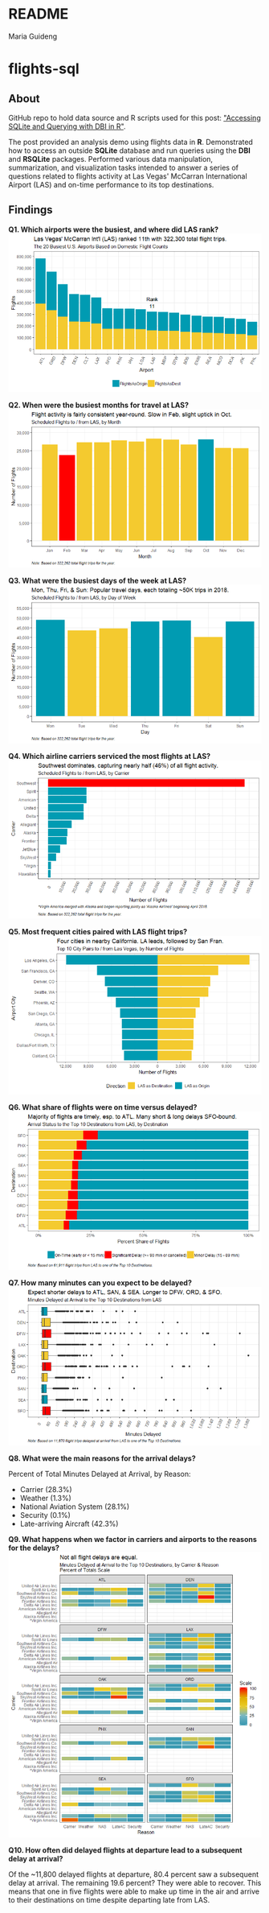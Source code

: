 README
================
Maria Guideng

flights-sql
===========

About
-----

GitHub repo to hold data source and R scripts used for this post: ["Accessing SQLite and Querying with DBI in R"](https://mguideng.github.io/2019-04-15-flights-sql/).

The post provided an analysis demo using flights data in **R**. Demonstrated how to access an outside **SQLite** database and run queries using the **DBI** and **RSQLite** packages. Performed various data manipulation, summarization, and visualization tasks intended to answer a series of questions related to flights activity at Las Vegas' McCarran International Airport (LAS) and on-time performance to its top destinations.

Findings
--------

**Q1. Which airports were the busiest, and where did LAS rank?** ![](https://raw.githubusercontent.com/mguideng/mguideng.github.io/master/img/2019-04-11_files/flights-sqlite-q1.png)

**Q2. When were the busiest months for travel at LAS?** ![](https://raw.githubusercontent.com/mguideng/mguideng.github.io/master/img/2019-04-11_files/flights-sqlite-q2.png)

**Q3. What were the busiest days of the week at LAS?** ![](https://raw.githubusercontent.com/mguideng/mguideng.github.io/master/img/2019-04-11_files/flights-sqlite-q3.png)

**Q4. Which airline carriers serviced the most flights at LAS?** ![](https://raw.githubusercontent.com/mguideng/mguideng.github.io/master/img/2019-04-11_files/flights-sqlite-q4.png)

**Q5. Most frequent cities paired with LAS flight trips?** ![](https://raw.githubusercontent.com/mguideng/mguideng.github.io/master/img/2019-04-11_files/flights-sqlite-q5.png)

**Q6. What share of flights were on time versus delayed?** ![](https://raw.githubusercontent.com/mguideng/mguideng.github.io/master/img/2019-04-11_files/flights-sqlite-q6.png)

**Q7. How many minutes can you expect to be delayed?** ![](https://raw.githubusercontent.com/mguideng/mguideng.github.io/master/img/2019-04-11_files/flights-sqlite-q7.png)

**Q8. What were the main reasons for the arrival delays?**

Percent of Total Minutes Delayed at Arrival, by Reason:
- Carrier (28.3%)
- Weather (1.3%)
- National Aviation System (28.1%)
- Security (0.1%)
- Late-arriving Aircraft (42.3%)

**Q9. What happens when we factor in carriers and airports to the reasons for the delays?** ![](https://raw.githubusercontent.com/mguideng/mguideng.github.io/master/img/2019-04-11_files/flights-sqlite-q9.png)

**Q10. How often did delayed flights at departure lead to a subsequent delay at arrival?**

Of the ~11,800 delayed flights at departure, 80.4 percent saw a subsequent delay at arrival. The remaining 19.6 percent? They were able to recover. This means that one in five flights were able to make up time in the air and arrive to their destinations on time despite departing late from LAS.
